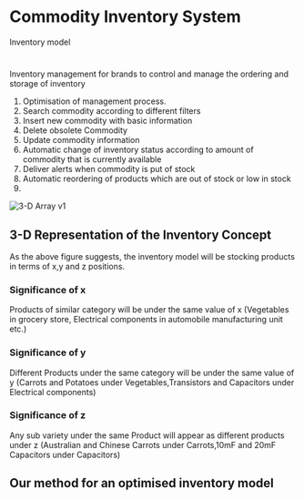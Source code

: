 # Commodity Inventory System
Inventory model
#
Inventory management for brands to control and manage the ordering and storage of inventory
1. Optimisation of management process.
2. Search commodity according to different filters
3. Insert new commodity with basic information
4. Delete obsolete Commodity
5. Update commodity information
6. Automatic change of inventory status according to amount of commodity that is currently available
7. Deliver alerts when commodity is put of stock
8. Automatic reordering of products which are out of stock or low in stock
9.
![3-D Array v1](https://user-images.githubusercontent.com/47135656/54980420-a3bf4280-4fe0-11e9-83e2-7dc4b043ed06.png)

## 3-D Representation of the Inventory Concept

As the above figure suggests, the inventory model will be stocking products in terms of x,y and z positions.
### Significance of x
Products of similar category will be under the same value of x (Vegetables in grocery store, Electrical components in automobile manufacturing unit etc.)
### Significance of y
Different Products under the same category will be under the same value of y (Carrots and Potatoes under Vegetables,Transistors and Capacitors under Electrical components)
### Significance of z
Any sub variety under the same Product will appear as different products under z (Australian and Chinese Carrots under Carrots,10mF and 20mF Capacitors under Capacitors)

## Our method for an optimised inventory model

